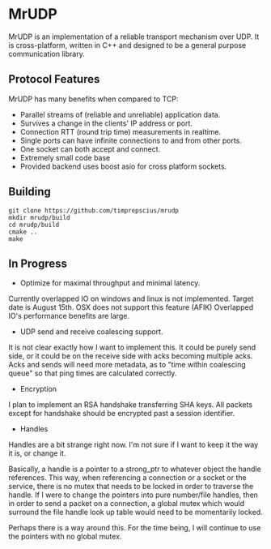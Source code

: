 MrUDP
======

MrUDP is an implementation of a reliable transport mechanism over UDP.
It is cross-platform, written in C++ and designed to be a general purpose communication library.

## Protocol Features

MrUDP has many benefits when compared to TCP:

  * Parallel streams of (reliable and unreliable) application data.
  * Survives a change in the clients' IP address or port.
  * Connection RTT (round trip time) measurements in realtime.
  * Single ports can have infinite connections to and from other ports.
  * One socket can both accept and connect.
  * Extremely small code base
  * Provided backend uses boost asio for cross platform sockets.
  
## Building
```
git clone https://github.com/timprepscius/mrudp
mkdir mrudp/build
cd mrudp/build
cmake ..
make
```

## In Progress

  * Optimize for maximal throughput and minimal latency.
  
Currently overlapped IO on windows and linux is not implemented.  Target date is August 15th.  OSX does not support this feature (AFIK)
Overlapped IO's performance benefits are large.
  
  * UDP send and receive coalescing support.

It is not clear exactly how I want to implement this.  It could be purely send side, or it could be on the receive side with acks becoming multiple acks.
Acks and sends will need more metadata, as to "time within coalescing queue" so that ping times are calculated correctly.

  * Encryption
  
I plan to implement an RSA handshake transferring SHA keys.  All packets except for handshake should be encrypted past a session identifier.

  * Handles
  
Handles are a bit strange right now.  I'm not sure if I want to keep it the way it is, or change it.

Basically, a handle is a pointer to a strong_ptr to whatever object the handle references.
This way, when referencing a connection or a socket or the service, there is no mutex that needs to be locked in order to traverse the handle. 
 If I were to change the pointers into pure number/file handles, then in order to send a packet on a connection, a global mutex which would 
 surround the file handle look up table would need to be momentarily locked.
 
Perhaps there is a way around this.  For the time being, I will continue to use the pointers with no global mutex.
